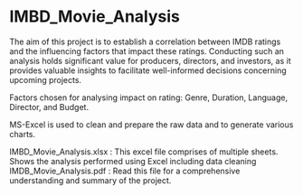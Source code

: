# IMBD_Movie_Analysis

The aim of this project is to establish a correlation between IMDB ratings and the influencing factors that impact these ratings. Conducting such an analysis holds significant value for producers, directors, and investors, as it provides valuable insights to facilitate well-informed decisions concerning upcoming projects.

Factors chosen for analysing impact on rating: Genre, Duration, Language, Director, and Budget.

MS-Excel is used to clean and prepare the raw data and to generate various charts.

IMBD_Movie_Analysis.xlsx : This excel file comprises of multiple sheets. Shows the analysis performed using Excel including data cleaning 
IMDB_Movie_Analysis.pdf : Read this file for a comprehensive understanding and summary of the project. 

